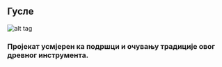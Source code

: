 ## Гусле

![alt tag](https://i.ytimg.com/vi/JK01caZQJBI/hqdefault.jpg)

### Пројекат усмјерен ка подршци и очувању традиције овог древног инструмента.
